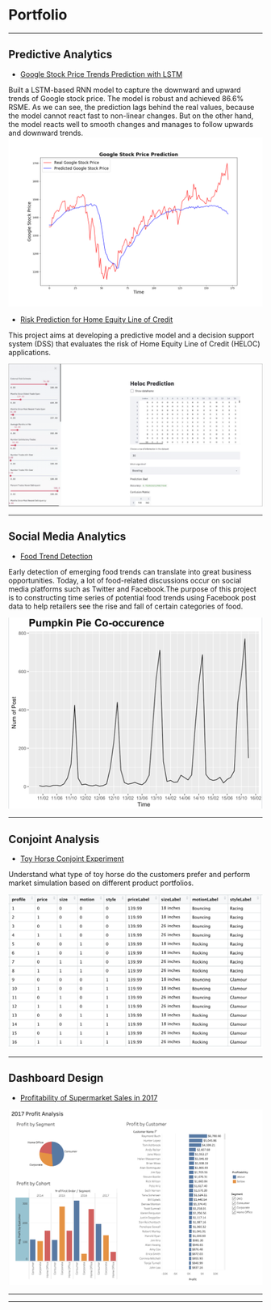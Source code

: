 # Portfolio

---

## Predictive Analytics

- [Google Stock Price Trends Prediction with LSTM](https://github.com/norahyyu/Stock-price-prediction-using-LSTM/blob/master/Google%20Stock%20Price%20Trends%20Predictions%20using%20LSTM%20.ipynb)

Built a LSTM-based RNN model to capture the downward and upward trends of Google stock price. The model is robust and achieved 86.6% RSME. As we can see, the prediction lags behind the real values, because the model cannot react fast to non-linear changes. But on the other hand, the model reacts well to smooth changes and manages to follow upwards and downward trends.
<img src="images/stock.png">

- [Risk Prediction for Home Equity Line of Credit](https://github.com/norahyyu/python-project/blob/master/risk%20prediction%20for%20HELOC.ipynb)

This project aims at developing a predictive model and a decision support system (DSS) that evaluates the risk of Home Equity Line of Credit (HELOC) applications.

<img src="images/Screen%20Shot%202020-01-30%20at%2010.33.06%20PM.png"/>


---




## Social Media Analytics

- [Food Trend Detection](https://github.com/norahyyu/NLP/blob/master/Detection%20of%20Emerging%20Food%20Trends.pdf)

Early detection of emerging food trends can translate into great business opportunities. Today, a lot of food-related discussions occur on social media platforms such as Twitter and Facebook.The purpose of this project is to constructing time series of potential food trends using Facebook post data to help retailers see the rise and fall of certain categories of food.

<img src="images/pupmkin%20pie.png"/>

---

## Conjoint Analysis

- [Toy Horse Conjoint Experiment](https://github.com/norahyyu/Conjoint-Analysis/blob/master/conjoint%20analysis.pdf)

Understand what type of toy horse do the customers prefer and perform market simulation based on different product portfolios.

<img src="images/toyhorse%20profile.png"/>

---

## Dashboard Design

- [Profitability of Supermarket Sales in 2017](https://public.tableau.com/profile/norah.yu#!/vizhome/profitabilitybycustomer/2017ProfitAnalysis)

<img src="images/tableau.png"/>

---



---

<!-- Remove above link if you don't want to attibute -->
